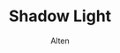 ---
title: Shadow Light
author: Alten
github: https://github.com/AltenGD/
description_markdown: >-
  Ever wanted to have a mac / ios feel in discord? me neither.
download: https://github.com/AltenGD/Altens-betterdiscord-Themes-Plugins/blob/master/Themes/FrostedGlassRewrite.theme.css
demo: https://cdn.jsdelivr.net/gh/AltenGD/Altens-betterdiscord-Themes-Plugins@master/Themes/FrostedGlassRewrite.theme.css
support: https://cdn.rawgit.com/AltenGD/Altens-betterdiscord-Themes-Plugins/issues
style: dark
tags:
images:
  - name: Shadow Light Preview
    image: /images/themes/Shadow_Light_Preview.jpg
layout: product
ghcommentid: 23
---